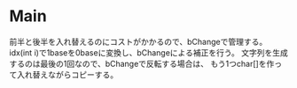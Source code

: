 # Main
前半と後半を入れ替えるのにコストがかかるので、bChangeで管理する。
idx(int i)で1baseを0baseに変換し、bChangeによる補正を行う。
文字列を生成するのは最後の1回なので、bChangeで反転する場合は、
もう1つchar[]を作って入れ替えながらコピーする。

